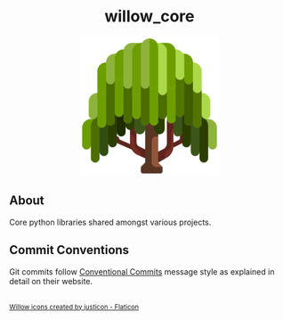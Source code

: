 <h1 align="center">willow_core</h1>

<div align="center">
	<img src="assets/willow_core.png" width="250" title="willow logo">
</div>

## About
Core python libraries shared amongst various projects.

## Commit Conventions
Git commits follow [Conventional Commits](https://www.conventionalcommits.org) message style as explained in detail on their website.

<br/>
<sup>
    <a href="https://www.flaticon.com/free-icons/willow" title="dictionary willow">
        Willow icons created by justicon - Flaticon
    </a>
</sup>
